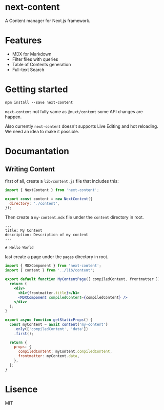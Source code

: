 # next-content

A Content manager for Next.js framework.

# Features

- MDX for Markdown
- Filter files with queries
- Table of Contents generation
- Full-text Search

# Getting started

```
npm install --save next-content
```

`next-content` not fully same as `@nuxt/content` some API changes are happen.

Also currently `next-content` doesn't supports Live Editing and hot reloading. We need an idea to make it possible.

# Documantation

## Writing Content

first of all, create a `lib/content.js` file that includes this:

```js
import { NextContent } from 'next-content';

export const content = new NextContent({
  directory: './content',
});
```

Then create a `my-content.mdx` file under the `content` directory in root.

```mdx
---
title: My Content
description: Description of my content
---

# Hello World
```

last create a page under the `pages` directory in root.

```jsx
import { MDXComponent } from 'next-content';
import { content } from '../lib/content';

export default function MyContentPage({ compiledContent, frontmatter }) {
  return (
    <div>
      <h1>{frontmatter.title}</h1>
      <MDXComponent compiledContent={compiledContent} />
    </div>
  );
}

export async function getStaticProps() {
  const myContent = await content('my-content')
    .only(['compiledContent', 'data'])
    .first();

  return {
    props: {
      compiledContent: myContent.compiledContent,
      frontmatter: myContent.data,
    },
  };
}
```

# Lisence

MIT

